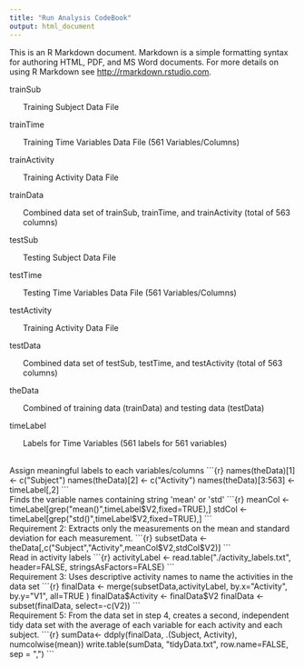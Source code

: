 ```yaml
---
title: "Run Analysis CodeBook"
output: html_document
---
```


This is an R Markdown document. Markdown is a simple formatting syntax for authoring HTML, PDF, and MS Word documents. For more details on using R Markdown see <http://rmarkdown.rstudio.com>.


trainSub 
    <br><ol>Training Subject Data File</ol>
    
trainTime 
    <br><ol>Training Time Variables Data File (561 Variables/Columns)</ol>

trainActivity 
    <br><ol>Training Activity Data File</ol>
    
trainData 
    <br><ol>Combined data set of trainSub, trainTime, and trainActivity (total of 563 columns) </ol>
    
testSub
    <br><ol>Testing Subject Data File</ol>
    
testTime
    <br><ol>Testing Time Variables Data File (561 Variables/Columns)</ol>
    
testActivity 
    <br><ol>Training Activity Data File</ol>
    
testData
    <br><ol>Combined data set of testSub, testTime, and testActivity (total of 563 columns)</ol>
    
theData
    <br><ol>Combined of training data (trainData) and testing data (testData)</ol>
    
timeLabel
    <br><ol>Labels for Time Variables (561 labels for 561 variables)</ol>

<br>
Assign meaningful labels to each variables/columns
```{r}
    names(theData)[1] <- c("Subject")
    names(theData)[2] <- c("Activity")
    names(theData)[3:563] <- timeLabel[,2]
``` 

<br>
Finds the variable names containing string 'mean' or 'std'
```{r}
    meanCol <- timeLabel[grep("mean()",timeLabel$V2,fixed=TRUE),]
    stdCol <- timeLabel[grep("std()",timeLabel$V2,fixed=TRUE),]
```

<br>
Requirement 2: Extracts only the measurements on the mean and standard deviation for each measurement.
```{r}
subsetData <- theData[,c("Subject","Activity",meanCol$V2,stdCol$V2)]
``` 

<br>
Read in activity labels
```{r}
activityLabel <- read.table("./activity_labels.txt", header=FALSE, stringsAsFactors=FALSE)
``` 

<br>
Requirement 3: Uses descriptive activity names to name the activities in the data set
```{r}
finalData <- merge(subsetData,activityLabel, by.x="Activity", by.y="V1", all=TRUE )
finalData$Activity <- finalData$V2
finalData <- subset(finalData, select=-c(V2))
``` 

<br>
Requirement 5: From the data set in step 4, creates a second, independent tidy data set with the average of each variable for each activity and each subject.
```{r}
sumData<- ddply(finalData, .(Subject, Activity), numcolwise(mean))
write.table(sumData, "tidyData.txt", row.name=FALSE, sep = ",")
```     
    